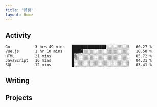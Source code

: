 ```yaml
---
title: "首页"
layout: Home
---
```


## Activity
<!--START_SECTION:waka-->
```text
Go           3 hrs 49 mins   ███████████████░░░░░░░░░░   60.27 % 
Vue.js       1 hr 10 mins    ████▓░░░░░░░░░░░░░░░░░░░░   18.58 % 
HTML         21 mins         █▒░░░░░░░░░░░░░░░░░░░░░░░   05.72 % 
JavaScript   16 mins         █░░░░░░░░░░░░░░░░░░░░░░░░   04.31 % 
SQL          12 mins         █░░░░░░░░░░░░░░░░░░░░░░░░   03.41 % 
```
<!--END_SECTION:waka-->

## Writing
<PindedPosts />

## Projects
<Projects />
